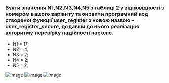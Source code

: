 ### Взяти значення N1,N2,N3,N4,N5 з таблиці 2 у відповідності з номером вашого варіанту та оновити програмний код створеної функції user_register з новою назвою – user_register_secure, додавши до нього реалізацію алгоритму перевірку надійності паролю.

- N1 = 17;
- N2 = 4;
- N3 = 2;
- N4 = 2;
- N5 = 2;

![image](https://user-images.githubusercontent.com/73271963/209138257-9fa4a929-e511-4aff-9679-59e096d5b7ee.png)
![image](https://user-images.githubusercontent.com/73271963/209138261-9bf8c1f5-f888-46c2-bbff-c609277979c6.png)
![image](https://user-images.githubusercontent.com/73271963/209138266-a586374b-a8ae-499c-bec3-d226a4011f7f.png)
